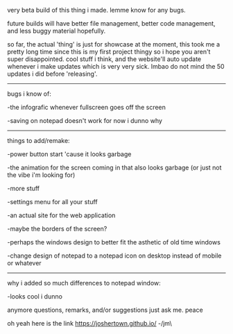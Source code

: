 very beta build of this thing i made.
lemme know for any bugs.

future builds will have better file management, better code management, and less buggy material hopefully.

so far, the actual 'thing' is just for showcase at the moment, this took me a pretty long time since this is my first project thingy so i hope you aren't super disappointed. 
cool stuff i think, and the website'll auto update whenever i make updates which is very very sick. lmbao do not mind the 50 updates i did before 'releasing'.

------------------------------------------------------------------------------------

bugs i know of:

-the infografic whenever fullscreen goes off the screen

-saving on notepad doesn't work for now i dunno why

------------------------------------------------------------------------------------

things to add/remake:

-power button start 'cause it looks garbage

-the animation for the screen coming in that also looks garbage (or just not the vibe i'm looking for)

-more stuff

-settings menu for all your stuff

-an actual site for the web application

-maybe the borders of the screen?

-perhaps the windows design to better fit the asthetic of old time windows

-change design of notepad to a notepad icon on desktop instead of mobile or whatever

------------------------------------------------------------------------------------

why i added so much differences to notepad window:

-looks cool i dunno

anymore questions, remarks, and/or suggestions just ask me.
peace



oh yeah here is the link https://joshertown.github.io/
-/jm\
